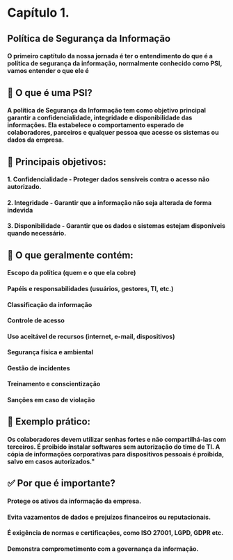 # Capítulo 1. 

## Política de Segurança da Informação

#### O primeiro captítulo da nossa jornada é ter o entendimento do que é a política de segurança da informação, normalmente conhecido como PSI, vamos entender o que ele é 

## 📌 O que é uma PSI?

#### A política de Segurança da Informação tem como objetivo principal garantir a confidencialidade, integridade e disponibilidade das informações. Ela estabelece o comportamento esperado de colaboradores, parceiros e qualquer pessoa que acesse os sistemas ou dados da empresa.

## 🔐 Principais objetivos: 

#### 1. Confidencialidade - Proteger dados sensíveis contra o acesso não autorizado.
#### 2. Integridade - Garantir que a informação não seja alterada de forma indevida
#### 3. Disponibilidade - Garantir que os dados e sistemas estejam disponíveis quando necessário.

## 🧩 O que geralmente contém:

#### Escopo da política (quem e o que ela cobre)
#### Papéis e responsabilidades (usuários, gestores, TI, etc.)
#### Classificação da informação
#### Controle de acesso
#### Uso aceitável de recursos (internet, e-mail, dispositivos)
#### Segurança física e ambiental
#### Gestão de incidentes
#### Treinamento e conscientização
#### Sanções em caso de violação

## 🧠 Exemplo prático: 

#### Os colaboradores devem utilizar senhas fortes e não compartilhá-las com terceiros. É proibido instalar softwares sem autorização do time de TI. A cópia de informações corporativas para dispositivos pessoais é proibida, salvo em casos autorizados."

## ✅ Por que é importante?

#### Protege os ativos da informação da empresa.
#### Evita vazamentos de dados e prejuízos financeiros ou reputacionais.
#### É exigência de normas e certificações, como ISO 27001, LGPD, GDPR etc.
#### Demonstra comprometimento com a governança da informação.

